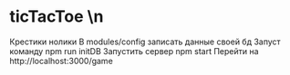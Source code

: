 # ticTacToe \n
Крестики нолики 
В modules/config записать данные своей бд
Запуст команду npm run initDB
Запустить сервер npm start
Перейти на http://localhost:3000/game
